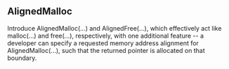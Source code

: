 ## AlignedMalloc
Introduce AlignedMalloc(...) and AlignedFree(...), which effectively act like malloc(...) and free(...), respectively, with one additional feature -- a developer can specify a requested memory address alignment for AlignedMalloc(...), such that the returned pointer is allocated on that boundary.
